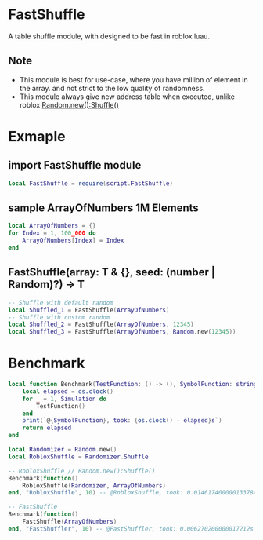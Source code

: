 # FastShuffle

A table shuffle module, with designed to be fast in roblox luau.

## Note

- This module is best for use-case, where you have million of element in the array.
and not strict to the low quality of randomness.
- This module always give new address table when executed,
unlike roblox [Random.new():Shuffle()](https://create.roblox.com/docs/reference/engine/datatypes/Random#Shuffle)

# Exmaple

## import FastShuffle module
```lua
local FastShuffle = require(script.FastShuffle)
```

## sample ArrayOfNumbers 1M Elements
```lua
local ArrayOfNumbers = {}
for Index = 1, 100_000 do
    ArrayOfNumbers[Index] = Index
end
```

## FastShuffle(array: T & {}, seed: (number | Random)?) -> T
```lua
-- Shuffle with default random
local Shuffled_1 = FastShuffle(ArrayOfNumbers) 
-- Shuffle with custom random
local Shuffled_2 = FastShuffle(ArrayOfNumbers, 12345)
local Shuffled_3 = FastShuffle(ArrayOfNumbers, Random.new(12345))
```

# Benchmark
```lua
local function Benchmark(TestFunction: () -> (), SymbolFunction: string, Simulation: number): number
    local elapsed = os.clock()
    for _ = 1, Simulation do
        TestFunction()
    end
    print(`@{SymbolFunction}, took: {os.clock() - elapsed}s`)
    return elapsed
end

local Randomizer = Random.new()
local RobloxShuffle = Randomizer.Shuffle

-- RobloxShuffle // Random.new():Shuffle()
Benchmark(function()
    RobloxShuffle(Randomizer, ArrayOfNumbers)
end, "RobloxShuffle", 10) -- @RobloxShuffle, took: 0.014617400000133784s

-- FastShuffle
Benchmark(function()
    FastShuffle(ArrayOfNumbers)
end, "FastShuffler", 10) -- @FastShuffler, took: 0.006270200000017212s
```

